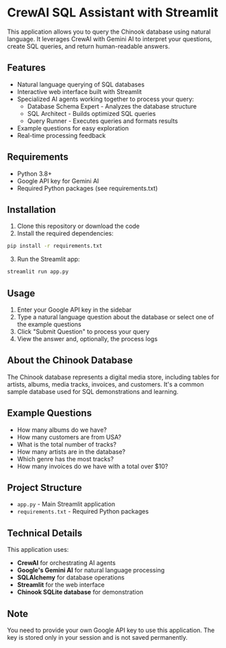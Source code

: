 # CrewAI SQL Assistant with Streamlit

This application allows you to query the Chinook database using natural language. It leverages CrewAI with Gemini AI to interpret your questions, create SQL queries, and return human-readable answers.

## Features

- Natural language querying of SQL databases
- Interactive web interface built with Streamlit
- Specialized AI agents working together to process your query:
  - Database Schema Expert - Analyzes the database structure
  - SQL Architect - Builds optimized SQL queries
  - Query Runner - Executes queries and formats results
- Example questions for easy exploration
- Real-time processing feedback

## Requirements

- Python 3.8+
- Google API key for Gemini AI
- Required Python packages (see requirements.txt)

## Installation

1. Clone this repository or download the code
2. Install the required dependencies:

```bash
pip install -r requirements.txt
```

3. Run the Streamlit app:

```bash
streamlit run app.py
```

## Usage

1. Enter your Google API key in the sidebar
2. Type a natural language question about the database or select one of the example questions
3. Click "Submit Question" to process your query
4. View the answer and, optionally, the process logs

## About the Chinook Database

The Chinook database represents a digital media store, including tables for artists, albums, media tracks, invoices, and customers. It's a common sample database used for SQL demonstrations and learning.

## Example Questions

- How many albums do we have?
- How many customers are from USA?
- What is the total number of tracks?
- How many artists are in the database?
- Which genre has the most tracks?
- How many invoices do we have with a total over $10?

## Project Structure

- `app.py` - Main Streamlit application
- `requirements.txt` - Required Python packages

## Technical Details

This application uses:
- **CrewAI** for orchestrating AI agents
- **Google's Gemini AI** for natural language processing
- **SQLAlchemy** for database operations
- **Streamlit** for the web interface
- **Chinook SQLite database** for demonstration

## Note

You need to provide your own Google API key to use this application. The key is stored only in your session and is not saved permanently.
